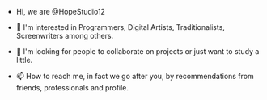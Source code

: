- Hi, we are @HopeStudio12
- 👀 I'm interested in Programmers, Digital Artists, Traditionalists, Screenwriters among others.

- 💞️ I'm looking for people to collaborate on projects or just want to study a little.
- 📫 How to reach me, in fact we go after you, by recommendations from friends, professionals and profile.
